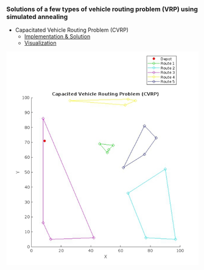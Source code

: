 ### Solutions of a few types of vehicle routing problem (VRP) using simulated annealing 
 * Capacitated Vehicle Routing Problem (CVRP)
   * [Implementation & Solution](https://github.com/KMORaza/VRP-Simulated-Annealing/blob/main/solutions/cvrp.cpp)
   * [Visualization](https://github.com/KMORaza/VRP-Simulated-Annealing/blob/main/visualization/cvrp.m)

![](https://github.com/KMORaza/VRP-Simulated-Annealing/blob/main/figures/Figure%202024-07-21%2000_48_13.png) 
